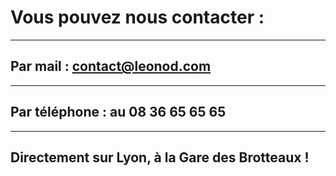 # Vous pouvez nous contacter :
***
## Par mail : contact@leonod.com
***
## Par téléphone : au 08 36 65 65 65
***
## Directement sur Lyon, à la Gare des Brotteaux !
